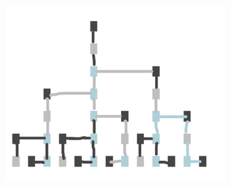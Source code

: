 
![fibonacciRabbit](https://github.com/logichen/MarkdownPhotos/blob/master/TIM%E6%88%AA%E5%9B%BE20180117142630.png)
